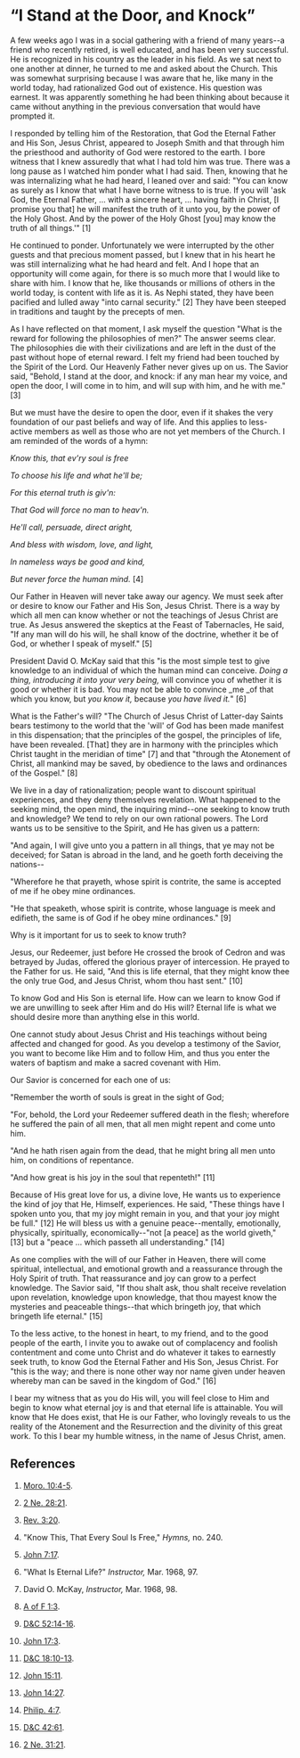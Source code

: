 # “I Stand at the Door, and Knock”

A few weeks ago I was in a social gathering with a friend of many years--a
friend who recently retired, is well educated, and has been very successful.
He is recognized in his country as the leader in his field. As we sat next to
one another at dinner, he turned to me and asked about the Church. This was
somewhat surprising because I was aware that he, like many in the world today,
had rationalized God out of existence. His question was earnest. It was
apparently something he had been thinking about because it came without
anything in the previous conversation that would have prompted it.

I responded by telling him of the Restoration, that God the Eternal Father and
His Son, Jesus Christ, appeared to Joseph Smith and that through him the
priesthood and authority of God were restored to the earth. I bore witness
that I knew assuredly that what I had told him was true. There was a long
pause as I watched him ponder what I had said. Then, knowing that he was
internalizing what he had heard, I leaned over and said: "You can know as
surely as I know that what I have borne witness to is true. If you will 'ask
God, the Eternal Father, ... with a sincere heart, ... having faith in Christ, [I
promise you that] he will manifest the truth of it unto you, by the power of
the Holy Ghost. And by the power of the Holy Ghost [you] may know the truth of
all things.'" [1]

He continued to ponder. Unfortunately we were interrupted by the other guests
and that precious moment passed, but I knew that in his heart he was still
internalizing what he had heard and felt. And I hope that an opportunity will
come again, for there is so much more that I would like to share with him. I
know that he, like thousands or millions of others in the world today, is
content with life as it is. As Nephi stated, they have been pacified and
lulled away "into carnal security." [2]  They have been steeped in traditions
and taught by the precepts of men.

As I have reflected on that moment, I ask myself the question "What is the
reward for following the philosophies of men?" The answer seems clear. The
philosophies die with their civilizations and are left in the dust of the past
without hope of eternal reward. I felt my friend had been touched by the
Spirit of the Lord. Our Heavenly Father never gives up on us. The Savior said,
"Behold, I stand at the door, and knock: if any man hear my voice, and open
the door, I will come in to him, and will sup with him, and he with me." [3]

But we must have the desire to open the door, even if it shakes the very
foundation of our past beliefs and way of life. And this applies to less-
active members as well as those who are not yet members of the Church. I am
reminded of the words of a hymn:

_Know this, that ev'ry soul is free_

_To choose his life and what he'll be;_

_For this eternal truth is giv'n:_

_That God will force no man to heav'n._

_He'll call, persuade, direct aright,_

_And bless with wisdom, love, and light,_

_In nameless ways be good and kind,_

_But never force the human mind._ [4]

Our Father in Heaven will never take away our agency. We must seek after or
desire to know our Father and His Son, Jesus Christ. There is a way by which
all men can know whether or not the teachings of Jesus Christ are true. As
Jesus answered the skeptics at the Feast of Tabernacles, He said, "If any man
will do his will, he shall know of the doctrine, whether it be of God, or
whether I speak of myself." [5]

President David O. McKay said that this "is the most simple test to give
knowledge to an individual of which the human mind can conceive. _Doing a
thing, introducing it into your very being,_ will convince you of whether it
is good or whether it is bad. You may not be able to convince _me _of that
which you know, but _you know it,_ because _you have lived it._" [6]

What is the Father's will? "The Church of Jesus Christ of Latter-day Saints
bears testimony to the world that the 'will' of God has been made manifest in
this dispensation; that the principles of the gospel, the principles of life,
have been revealed. [That] they are in harmony with the principles which
Christ taught in the meridian of time" [7]  and that "through the Atonement of
Christ, all mankind may be saved, by obedience to the laws and ordinances of
the Gospel." [8]

We live in a day of rationalization; people want to discount spiritual
experiences, and they deny themselves revelation. What happened to the seeking
mind, the open mind, the inquiring mind--one seeking to know truth and
knowledge? We tend to rely on our own rational powers. The Lord wants us to be
sensitive to the Spirit, and He has given us a pattern:

"And again, I will give unto you a pattern in all things, that ye may not be
deceived; for Satan is abroad in the land, and he goeth forth deceiving the
nations--

"Wherefore he that prayeth, whose spirit is contrite, the same is accepted of
me if he obey mine ordinances.

"He that speaketh, whose spirit is contrite, whose language is meek and
edifieth, the same is of God if he obey mine ordinances." [9]

Why is it important for us to seek to know truth?

Jesus, our Redeemer, just before He crossed the brook of Cedron and was
betrayed by Judas, offered the glorious prayer of intercession. He prayed to
the Father for us. He said, "And this is life eternal, that they might know
thee the only true God, and Jesus Christ, whom thou hast sent." [10]

To know God and His Son is eternal life. How can we learn to know God if we
are unwilling to seek after Him and do His will? Eternal life is what we
should desire more than anything else in this world.

One cannot study about Jesus Christ and His teachings without being affected
and changed for good. As you develop a testimony of the Savior, you want to
become like Him and to follow Him, and thus you enter the waters of baptism
and make a sacred covenant with Him.

Our Savior is concerned for each one of us:

"Remember the worth of souls is great in the sight of God;

"For, behold, the Lord your Redeemer suffered death in the flesh; wherefore he
suffered the pain of all men, that all men might repent and come unto him.

"And he hath risen again from the dead, that he might bring all men unto him,
on conditions of repentance.

"And how great is his joy in the soul that repenteth!" [11]

Because of His great love for us, a divine love, He wants us to experience the
kind of joy that He, Himself, experiences. He said, "These things have I
spoken unto you, that my joy might remain in you, and that your joy might be
full." [12]  He will bless us with a genuine peace--mentally, emotionally,
physically, spiritually, economically--"not [a peace] as the world giveth,"
[13]  but a "peace ... which passeth all understanding." [14]

As one complies with the will of our Father in Heaven, there will come
spiritual, intellectual, and emotional growth and a reassurance through the
Holy Spirit of truth. That reassurance and joy can grow to a perfect
knowledge. The Savior said, "If thou shalt ask, thou shalt receive revelation
upon revelation, knowledge upon knowledge, that thou mayest know the mysteries
and peaceable things--that which bringeth joy, that which bringeth life
eternal." [15]

To the less active, to the honest in heart, to my friend, and to the good
people of the earth, I invite you to awake out of complacency and foolish
contentment and come unto Christ and do whatever it takes to earnestly seek
truth, to know God the Eternal Father and His Son, Jesus Christ. For "this is
the way; and there is none other way nor name given under heaven whereby man
can be saved in the kingdom of God." [16]

I bear my witness that as you do His will, you will feel close to Him and
begin to know what eternal joy is and that eternal life is attainable. You
will know that He does exist, that He is our Father, who lovingly reveals to
us the reality of the Atonement and the Resurrection and the divinity of this
great work. To this I bear my humble witness, in the name of Jesus Christ,
amen.

## References

  1.   [Moro. 10:4-5](https://www.lds.org/scriptures/bofm/moro/10.4-5?lang=eng#3).

  2.   [2 Ne. 28:21](https://www.lds.org/scriptures/bofm/2-ne/28.21?lang=eng#20).

  3.   [Rev. 3:20](https://www.lds.org/scriptures/nt/rev/3.20?lang=eng#19).

  4.  "Know This, That Every Soul Is Free," _Hymns,_ no. 240.

  5.   [John 7:17](https://www.lds.org/scriptures/nt/john/7.17?lang=eng#16).

  6.  "What Is Eternal Life?" _Instructor,_ Mar. 1968, 97.

  7.  David O. McKay, _Instructor,_ Mar. 1968, 98.

  8.   [A of F 1:3](https://www.lds.org/scriptures/pgp/a-of-f/1.3?lang=eng#2).

  9.   [D&amp;C 52:14-16](https://www.lds.org/scriptures/dc-testament/dc/52.14-16?lang=eng#13).

  10.   [John 17:3](https://www.lds.org/scriptures/nt/john/17.3?lang=eng#2).

  11.   [D&amp;C 18:10-13](https://www.lds.org/scriptures/dc-testament/dc/18.10-13?lang=eng#9).

  12.   [John 15:11](https://www.lds.org/scriptures/nt/john/15.11?lang=eng#10).

  13.   [John 14:27](https://www.lds.org/scriptures/nt/john/14.27?lang=eng#26).

  14.   [Philip. 4:7](https://www.lds.org/scriptures/nt/philip/4.7?lang=eng#6).

  15.   [D&amp;C 42:61](https://www.lds.org/scriptures/dc-testament/dc/42.61?lang=eng#60).

  16.   [2 Ne. 31:21](https://www.lds.org/scriptures/bofm/2-ne/31.21?lang=eng#20).

